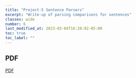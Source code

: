 ```yaml
---
title: "Project-5 Sentence Parsers"
excerpt: "Write-up of parsing comparisons for sentences"
classes: wide
number: 6
last_modified_at: 2023-03-04T16:20:02-05:00
toc: true
toc_label: ""
---
```


## PDF

[PDF](https://github.com/Myakubek/myakubek.github.io/blob/master/Programs/NLP/Project-5/Project5-SentenceParsing.pdf)